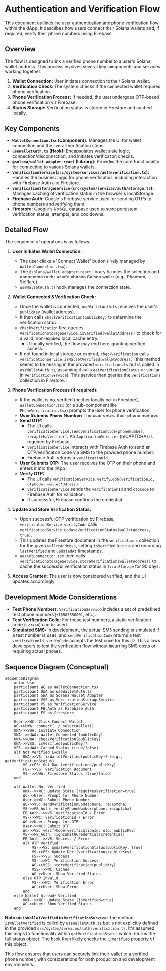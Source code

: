 # Authentication and Verification Flow

This document outlines the user authentication and phone verification flow within the dApp. It describes how users connect their Solana wallets and, if required, verify their phone numbers using Firebase.

## Overview

The flow is designed to link a verified phone number to a user's Solana wallet address. This process involves several key components and services working together:

1.  **Wallet Connection:** User initiates connection to their Solana wallet.
2.  **Verification Check:** The system checks if the connected wallet requires phone verification.
3.  **Phone Verification Process:** If needed, the user undergoes OTP-based phone verification via Firebase.
4.  **Status Storage:** Verification status is stored in Firestore and cached locally.

## Key Components

*   **`WalletConnection.tsx` (Component):** Manages the UI for wallet connection and the overall verification steps.
*   **`useWalletAuth.ts` (Hook):** Encapsulates wallet state logic, connection/disconnection, and initiates verification checks.
*   **`@solana/wallet-adapter-react` (Library):** Provides the core functionality for connecting to various Solana wallets.
*   **`VerificationService` (`src/system/services/auth/verification.ts`):** Handles the business logic for phone verification, including interaction with Firebase Auth and Firestore.
*   **`VerificationStorageService` (`src/system/services/auth/storage.ts`):** Manages caching of verification status in the browser's localStorage.
*   **Firebase Auth:** Google's Firebase service used for sending OTPs to phone numbers and verifying them.
*   **Firestore:** Google's NoSQL database used to store persistent verification status, attempts, and cooldowns.

## Detailed Flow

The sequence of operations is as follows:

1.  **User Initiates Wallet Connection:**
    *   The user clicks a "Connect Wallet" button (likely managed by `WalletConnection.tsx`).
    *   The `@solana/wallet-adapter-react` library handles the selection and connection to the user's chosen Solana wallet (e.g., Phantom, Solflare).
    *   `useWalletAuth.ts` hook manages the connection state.

2.  **Wallet Connected & Verification Check:**
    *   Once the wallet is connected, `useWalletAuth.ts` receives the user's `publicKey` (wallet address).
    *   It then calls `checkVerification(publicKey)` to determine the verification status.
    *   `checkVerification` first queries `VerificationStorageService.isVerified(walletAddress)` to check for a valid, non-expired local cache entry.
        *   If locally verified, the flow may end here, granting verified access.
    *   If not found in local storage or expired, `checkVerification` calls `verificationService.isWalletVerified(walletAddress)` (this method seems to be missing in the provided `verification.ts` but is called in `useWalletAuth.ts`, assuming it calls `getVerificationStatus` or similar in `VerificationService`). This service then queries the `verifications` collection in Firestore.

3.  **Phone Verification Process (if required):**
    *   If the wallet is not verified (neither locally nor in Firestore), `WalletConnection.tsx` (or a sub-component like `PhoneVerification.tsx`) prompts the user for phone verification.
    *   **User Submits Phone Number:** The user enters their phone number.
    *   **Send OTP:**
        *   The UI calls `verificationService.sendVerificationCode(phoneNumber, recaptchaVerifier)`. An `ApplicationVerifier` (reCAPTCHA) is required by Firebase.
        *   `VerificationService` interacts with Firebase Auth to send an OTP/verification code via SMS to the provided phone number.
        *   Firebase Auth returns a `verificationId`.
    *   **User Submits OTP:** The user receives the OTP on their phone and enters it into the dApp.
    *   **Verify OTP:**
        *   The UI calls `verificationService.verifyCode(verificationId, otpCode, walletAddress)`.
        *   `VerificationService` sends the `verificationId` and `otpCode` to Firebase Auth for validation.
        *   If successful, Firebase confirms the credential.

4.  **Update and Store Verification Status:**
    *   Upon successful OTP verification by Firebase, `verificationService.verifyCode` calls `verificationService.updateVerificationStatus(walletAddress, true)`.
    *   This updates the Firestore document in the `verifications` collection for the given `walletAddress`, setting `isVerified` to `true` and recording `lastVerified` and `updatedAt` timestamps.
    *   `WalletConnection.tsx` then calls `verificationStorageService.storeVerification(walletAddress)` to cache the successful verification status in `localStorage` for 90 days.

5.  **Access Granted:** The user is now considered verified, and the UI updates accordingly.

## Development Mode Considerations

*   **Test Phone Numbers:** `VerificationService` includes a set of predefined test phone numbers (`+16505550001`, etc.).
*   **Test Verification Code:** For these test numbers, a static verification code (`123456`) can be used.
*   **Simulated SMS:** In development, the actual SMS sending is simulated if a test number is used, and `sendVerificationCode` returns a test `verificationId`. `verifyCode` accepts the test code for this ID. This allows developers to test the verification flow without incurring SMS costs or requiring actual phones.

## Sequence Diagram (Conceptual)

```mermaid
sequenceDiagram
    actor User
    participant WC as WalletConnection.tsx
    participant UWA as useWalletAuth.ts
    participant SWA as Solana Wallet Adapter
    participant VSS as VerificationStorageService
    participant VS as VerificationService
    participant FB_Auth as Firebase Auth
    participant FS as Firestore

    User->>WC: Click Connect Wallet
    WC->>UWA: connect() / selectWallet()
    UWA->>SWA: Initiate Connection
    SWA-->>UWA: Wallet Connected (publicKey)
    UWA->>UWA: checkVerification(publicKey)
    UWA->>VSS: isVerified(publicKey)?
    VSS-->>UWA: Cached Status (true/false)
    alt Not Verified Locally
        UWA->>VS: isWalletVerified(publicKey)? (e.g., getVerificationStatus)
        VS->>FS: Get Doc (verifications/publicKey)
        FS-->>VS: Verification Document
        VS-->>UWA: Firestore Status (true/false)
    end

    alt Wallet Not Verified
        UWA-->>WC: Update State (requiresVerification=true)
        WC->>User: Prompt for Phone Number
        User->>WC: Submit Phone Number
        WC->>VS: sendVerificationCode(phone, recaptcha)
        VS->>FB_Auth: verifyPhoneNumber(phone, recaptcha)
        FB_Auth-->>VS: verificationId / Error
        VS-->>WC: verificationId / Error
        WC->>User: Prompt for OTP
        User->>WC: Submit OTP
        WC->>VS: verifyCode(verificationId, otp, publicKey)
        VS->>FB_Auth: signInWithCredential(credential)
        FB_Auth-->>VS: Success / Error
        alt OTP Verified
            VS->>VS: updateVerificationStatus(publicKey, true)
            VS->>FS: Update Doc (verifications/publicKey)
            FS-->>VS: Success
            VS-->>WC: Verification Success
            WC->>VSS: storeVerification(publicKey)
            VSS-->>WC: Cached
            WC->>User: Show Verified Status
        else OTP Invalid
            VS-->>WC: Verification Error
            WC->>User: Show Error
        end
    else Wallet Already Verified
        UWA-->>WC: Update State (isVerified=true)
        WC->>User: Show Verified Status
    end
```
**Note on `isWalletVerified` in `VerificationService`:** The method `isWalletVerified` is called by `useWalletAuth.ts` but is not explicitly defined in the provided `src/system/services/auth/verification.ts`. It's assumed this maps to functionality within `getVerificationStatus` which returns the full status object. The hook then likely checks the `isVerified` property of this object.

This flow ensures that users can securely link their wallet to a verified phone number, with considerations for both production and development environments.

